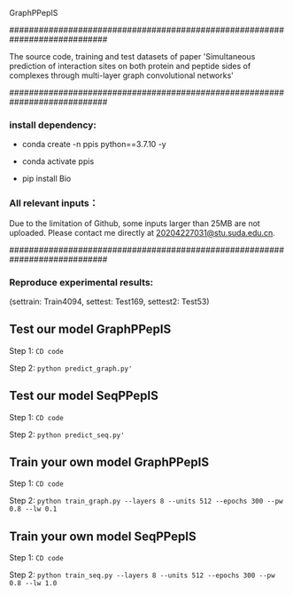 

GraphPPepIS

############################################################################

The source code, training and test datasets of paper 'Simultaneous prediction of interaction sites on both protein and peptide sides of complexes through multi-layer graph convolutional networks'

############################################################################


### install dependency:

- conda create -n ppis python==3.7.10 -y

- conda activate ppis

- pip install Bio


### All relevant inputs：

Due to the limitation of Github, some inputs larger than 25MB are not uploaded. Please contact me directly at 20204227031@stu.suda.edu.cn.


############################################################################

### Reproduce experimental results: 

(settrain: Train4094, settest: Test169, settest2: Test53)

## Test our model GraphPPepIS

Step 1: ```CD code```

Step 2: ```python predict_graph.py'```

## Test our model SeqPPepIS

Step 1: ```CD code```

Step 2: ```python predict_seq.py'```

## Train your own model GraphPPepIS

Step 1: ```CD code```

Step 2: ```python train_graph.py --layers 8 --units 512 --epochs 300 --pw 0.8 --lw 0.1```

## Train your own model SeqPPepIS

Step 1: ```CD code```

Step 2: ```python train_seq.py --layers 8 --units 512 --epochs 300 --pw 0.8 --lw 1.0```




